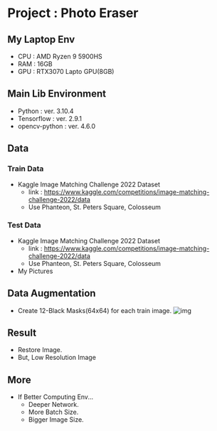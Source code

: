 # Project : Photo Eraser

## My Laptop Env

- CPU : AMD Ryzen 9 5900HS
- RAM : 16GB
- GPU : RTX3070 Lapto GPU(8GB)

## Main Lib Environment

- Python : ver. 3.10.4
- Tensorflow : ver. 2.9.1
- opencv-python : ver. 4.6.0

## Data

### Train Data

- Kaggle Image Matching Challenge 2022 Dataset
  - link : https://www.kaggle.com/competitions/image-matching-challenge-2022/data
  - Use Phanteon, St. Peters Square, Colosseum

### Test Data

- Kaggle Image Matching Challenge 2022 Dataset
  - link : https://www.kaggle.com/competitions/image-matching-challenge-2022/data
  - Use Phanteon, St. Peters Square, Colosseum
- My Pictures

## Data Augmentation

- Create 12-Black Masks(64x64) for each train image.
  ![img]("./figures/Custom_DA_sample.png")

## Result

- Restore Image.
- But, Low Resolution Image

## More

- If Better Computing Env...
  - Deeper Network.
  - More Batch Size.
  - Bigger Image Size.
